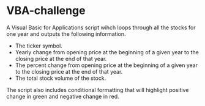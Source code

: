 # VBA-challenge

A Visual Basic for Applications script wihch loops through all the stocks for one year and outputs the following information.
* The ticker symbol.
* Yearly change from opening price at the beginning of a given year to the closing price at the end of that year.
* The percent change from opening price at the beginning of a given year to the closing price at the end of that year.
* The total stock volume of the stock.

The script also includes conditional formatting that will highlight positive change in green and negative change in red.
